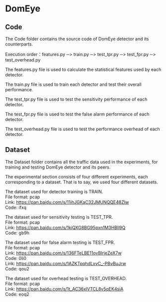# DomEye

## Code
The Code folder contains the source code of DomEye detector and its counterparts.

Execution order：features.py ─> train.py ─> test_tpr.py ─> test_fpr.py ─> test_overhead.py

The features.py file is used to calculate the statistical features used by each detector.

The train.py file is used to train each detector and test their overall performance.

The test_tpr.py file is used to test the sensitivity performance of each detector.

The test_fpr.py file is used to test the false alarm performance of each detector.

The test_overhead.py file is used to test the performance overhead of each detector.


## Dataset
The Dataset folder contains all the traffic data used in the experiments, for training and testing DomEye detector and its peers.

The experimental section consists of four different experiments, each corresponding to a dataset. That is to say, we used four different datasets.

The dataset used for detector training is TRAIN.  
File format: pcap  
Link: https://pan.baidu.com/s/11ihJGKaC32JMUNQQE48ZIw  
Code: ifxq

The dataset used for sensitivity testing is TEST_TPR.  
File format: pcap  
Link: https://pan.baidu.com/s/1kiQXG8BG95pxn1M3HBll9Q  
Code: gb9h

The dataset used for false alarm testing is TEST_FPR.  
File format: pcap  
Link: https://pan.baidu.com/s/136FTeLBE11ovBIrjeZeX7w  
Code: 0li0  
Link: https://pan.baidu.com/s/1AZKTpqhdLxvC_-PBvBuJrw  
Code: qou2

The dataset used for overhead testing is TEST_OVERHEAD.  
File format: pcap  
Link: https://pan.baidu.com/s/1t_AC36xlVTCL8v5qEK4siA  
Code: eoq2